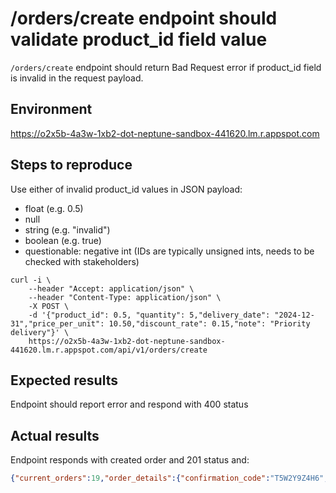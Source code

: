 # /orders/create endpoint should validate product_id field value
`/orders/create` endpoint should return Bad Request error if product_id field is invalid in the request payload.

## Environment
https://o2x5b-4a3w-1xb2-dot-neptune-sandbox-441620.lm.r.appspot.com

## Steps to reproduce
Use either of invalid product_id values in JSON payload:
- float (e.g. 0.5)
- null
- string (e.g. "invalid")
- boolean (e.g. true)
- questionable: negative int (IDs are typically unsigned ints, needs to be checked with stakeholders)

```shell
curl -i \
    --header "Accept: application/json" \
    --header "Content-Type: application/json" \
    -X POST \
    -d '{"product_id": 0.5, "quantity": 5,"delivery_date": "2024-12-31","price_per_unit": 10.50,"discount_rate": 0.15,"note": "Priority delivery"}' \
    https://o2x5b-4a3w-1xb2-dot-neptune-sandbox-441620.lm.r.appspot.com/api/v1/orders/create
```

## Expected results
Endpoint should report error and respond with 400 status

## Actual results
Endpoint responds with created order and 201 status and:
```json
{"current_orders":19,"order_details":{"confirmation_code":"T5W2Y9Z4H6","delivery_date":"Tue, 31 Dec 2024 00:00:00 GMT","discount_applied":0.15,"order_id":"6352839","price_per_unit":10.5,"product_id":0.5,"quantity":5,"total_amount":52.5}}
```
